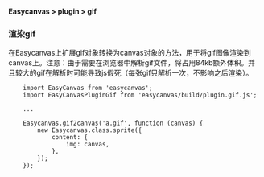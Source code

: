#### Easycanvas > plugin > gif

### 渲染gif

在Easycanvas上扩展gif对象转换为canvas对象的方法，用于将gif图像渲染到canvas上。注意：由于需要在浏览器中解析gif文件，将占用84kb额外体积。并且较大的gif在解析时可能导致js假死（每张gif只解析一次，不影响之后渲染）。

```
    import EasyCanvas from 'easycanvas';
    import EasyCanvasPluginGif from 'easycanvas/build/plugin.gif.js';

    ...

    Easycanvas.gif2canvas('a.gif', function (canvas) {
        new Easycanvas.class.sprite({
            content: {
                img: canvas,
            },
        });
    });
```
